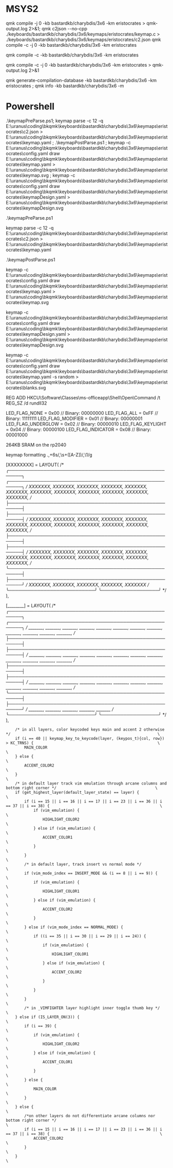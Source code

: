 # MSYS2

qmk compile -j 0 -kb bastardkb/charybdis/3x6 -km eristocrates > qmk-output.log 2>&1; qmk c2json --no-cpp ./keyboards/bastardkb/charybdis/3x6/keymaps/eristocrates/keymap.c > ./keyboards/bastardkb/charybdis/3x6/keymaps/eristocrates/c2.json
qmk compile -c -j 0 -kb bastardkb/charybdis/3x6 -km eristocrates

qmk compile -c -kb bastardkb/charybdis/3x6 -km eristocrates

qmk compile -c -j 0 -kb bastardkb/charybdis/3x6 -km eristocrates > qmk-output.log 2>&1

qmk generate-compilation-database -kb bastardkb/charybdis/3x6 -km eristocrates ;
qmk info -kb bastardkb/charybdis/3x6 -m

# Powershell

.\keymapPreParse.ps1; keymap parse -c 12 -q E:\uranus\coding\bkqmk\keyboards\bastardkb\charybdis\3x6\keymaps\eristocrates\c2.json > E:\uranus\coding\bkqmk\keyboards\bastardkb\charybdis\3x6\keymaps\eristocrates\keymap.yaml ; .\keymapPostParse.ps1 ; keymap -c E:\uranus\coding\bkqmk\keyboards\bastardkb\charybdis\3x6\keymaps\eristocrates\config.yaml draw E:\uranus\coding\bkqmk\keyboards\bastardkb\charybdis\3x6\keymaps\eristocrates\keymap.yaml > E:\uranus\coding\bkqmk\keyboards\bastardkb\charybdis\3x6\keymaps\eristocrates\keymap.svg ; keymap -c E:\uranus\coding\bkqmk\keyboards\bastardkb\charybdis\3x6\keymaps\eristocrates\config.yaml draw E:\uranus\coding\bkqmk\keyboards\bastardkb\charybdis\3x6\keymaps\eristocrates\keymapDesign.yaml > E:\uranus\coding\bkqmk\keyboards\bastardkb\charybdis\3x6\keymaps\eristocrates\keymapDesign.svg

.\keymapPreParse.ps1

keymap parse -c 12 -q E:\uranus\coding\bkqmk\keyboards\bastardkb\charybdis\3x6\keymaps\eristocrates\c2.json > E:\uranus\coding\bkqmk\keyboards\bastardkb\charybdis\3x6\keymaps\eristocrates\keymap.yaml

.\keymapPostParse.ps1

keymap -c E:\uranus\coding\bkqmk\keyboards\bastardkb\charybdis\3x6\keymaps\eristocrates\config.yaml draw E:\uranus\coding\bkqmk\keyboards\bastardkb\charybdis\3x6\keymaps\eristocrates\keymap.yaml > E:\uranus\coding\bkqmk\keyboards\bastardkb\charybdis\3x6\keymaps\eristocrates\keymap.svg

keymap -c E:\uranus\coding\bkqmk\keyboards\bastardkb\charybdis\3x6\keymaps\eristocrates\config.yaml draw E:\uranus\coding\bkqmk\keyboards\bastardkb\charybdis\3x6\keymaps\eristocrates\keymapDesign.yaml > E:\uranus\coding\bkqmk\keyboards\bastardkb\charybdis\3x6\keymaps\eristocrates\keymapDesign.svg

keymap -c E:\uranus\coding\bkqmk\keyboards\bastardkb\charybdis\3x6\keymaps\eristocrates\config.yaml draw E:\uranus\coding\bkqmk\keyboards\bastardkb\charybdis\3x6\keymaps\eristocrates\keymap.yaml -s random > E:\uranus\coding\bkqmk\keyboards\bastardkb\charybdis\3x6\keymaps\eristocrates\blanks.svg

REG ADD HKCU\Software\Classes\ms-officeapp\Shell\Open\Command /t REG_SZ /d rundll32

LED_FLAG_NONE       = 0x00  // Binary: 00000000
LED_FLAG_ALL        = 0xFF  // Binary: 11111111
LED_FLAG_MODIFIER   = 0x01  // Binary: 00000001
LED_FLAG_UNDERGLOW  = 0x02  // Binary: 00000010
LED_FLAG_KEYLIGHT   = 0x04  // Binary: 00000100
LED_FLAG_INDICATOR  = 0x08  // Binary: 00001000

264KB SRAM on the rp2040


keymap formatting
.,+6s/,\s+([A-Z])/,\1/g

  [XXXXXXXX] = LAYOUT(
  /* ╭──────────────────────────────────────────────────────╮ ╭──────────────────────────────────────────────────────╮ */
       XXXXXXX, XXXXXXX, XXXXXXX, XXXXXXX, XXXXXXX, XXXXXXX,    XXXXXXX, XXXXXXX, XXXXXXX, XXXXXXX, XXXXXXX, XXXXXXX,
  /* ├──────────────────────────────────────────────────────┤ ├──────────────────────────────────────────────────────┤ */
       XXXXXXX, XXXXXXX, XXXXXXX, XXXXXXX, XXXXXXX, XXXXXXX,    XXXXXXX, XXXXXXX, XXXXXXX, XXXXXXX, XXXXXXX, XXXXXXX,
  /* ├──────────────────────────────────────────────────────┤ ├──────────────────────────────────────────────────────┤ */
       XXXXXXX, XXXXXXX, XXXXXXX, XXXXXXX, XXXXXXX, XXXXXXX,    XXXXXXX, XXXXXXX, XXXXXXX, XXXXXXX, XXXXXXX, XXXXXXX,
  /* ╰──────────────────────────────────────────────────────┤ ├──────────────────────────────────────────────────────╯ */
                                  XXXXXXX, XXXXXXX, XXXXXXX,    XXXXXXX, XXXXXXX
  /*                            ╰───────────────────────────╯ ╰──────────────────╯                                     */
  ),

  [________] = LAYOUT(
  /* ╭──────────────────────────────────────────────────────╮ ╭──────────────────────────────────────────────────────╮ */
       _______, _______, _______, _______, _______, _______,    _______, _______, _______, _______, _______, _______,
  /* ├──────────────────────────────────────────────────────┤ ├──────────────────────────────────────────────────────┤ */
       _______, _______, _______, _______, _______, _______,    _______, _______, _______, _______, _______, _______,
  /* ├──────────────────────────────────────────────────────┤ ├──────────────────────────────────────────────────────┤ */
       _______, _______, _______, _______, _______, _______,    _______, _______, _______, _______, _______, _______,
  /* ╰──────────────────────────────────────────────────────┤ ├──────────────────────────────────────────────────────╯ */
                                  _______, _______, _______,    _______, _______
  /*                            ╰───────────────────────────╯ ╰──────────────────╯                                     */
  ),

        /* in all layers, color keycoded keys main and accent 2 otherwise */                                                                \
        if (i == 40 || keymap_key_to_keycode(layer, (keypos_t){col, row}) > KC_TRNS) {                                                      \
            MAIN_COLOR                                                                                                                      \
        } else {                                                                                                                            \
            ACCENT_COLOR2                                                                                                                   \
        }                                                                                                                                   \
        /* in default layer track vim emulation through arcane columns and bottom right corner */                                           \
        if (get_highest_layer(default_layer_state) == layer) {                                                                              \
            if (i == 15 || i == 16 || i == 17 || i == 23 || i == 36 || i == 37 || i == 38) {                                                \
                if (vim_emulation) {                                                                                                        \
                    HIGHLIGHT_COLOR2                                                                                                        \
                } else if (vim_emulation) {                                                                                                 \
                    ACCENT_COLOR1                                                                                                           \
                }                                                                                                                           \
            }                                                                                                                               \
            /* in default layer, track insert vs normal mode */                                                                             \
            if (vim_mode_index == INSERT_MODE && (i == 8 || i == 9)) {                                                                      \
                if (vim_emulation) {                                                                                                        \
                    HIGHLIGHT_COLOR1                                                                                                        \
                } else if (vim_emulation) {                                                                                                 \
                    ACCENT_COLOR2                                                                                                           \
                }                                                                                                                           \
            } else if (vim_mode_index == NORMAL_MODE) {                                                                                     \
                if ((i == 35 || i == 30 || i == 29 || i == 24)) {                                                                           \
                    if (vim_emulation) {                                                                                                    \
                        HIGHLIGHT_COLOR1                                                                                                    \
                    } else if (vim_emulation) {                                                                                             \
                        ACCENT_COLOR2                                                                                                       \
                    }                                                                                                                       \
                }                                                                                                                           \
            }                                                                                                                               \
            /* in _VIMFIGHTER layer highlight inner toggle thumb key */                                                                     \
        } else if (IS_LAYER_ON(3)) {                                                                                                        \
            if (i == 39) {                                                                                                                  \
                if (vim_emulation) {                                                                                                        \
                    HIGHLIGHT_COLOR2                                                                                                        \
                } else if (vim_emulation) {                                                                                                 \
                    ACCENT_COLOR1                                                                                                           \
                }                                                                                                                           \
            } else {                                                                                                                        \
                MAIN_COLOR                                                                                                                  \
            }                                                                                                                               \
        } else {                                                                                                                            \
            /*on other layers do not differentiate arcane columns nor bottom right corner */                                                \
            if (i == 15 || i == 16 || i == 17 || i == 23 || i == 36 || i == 37 || i == 38) {                                                \
                ACCENT_COLOR2                                                                                                               \
            }                                                                                                                               \
        }                                                                                                                                   \
